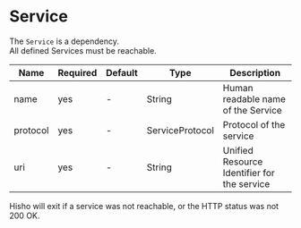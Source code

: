 # Service

The `Service` is a dependency.  
All defined Services must be reachable.

| Name     | Required | Default | Type            | Description                                 |
|----------|----------|---------|-----------------|---------------------------------------------|
| name     | yes      | -       | String          | Human readable name of the Service          |
| protocol | yes      | -       | ServiceProtocol | Protocol of the service                     |
| uri      | yes      | -       | String          | Unified Resource Identifier for the service |

Hisho will exit if a service was not reachable, or the HTTP status was not 200 OK. 

